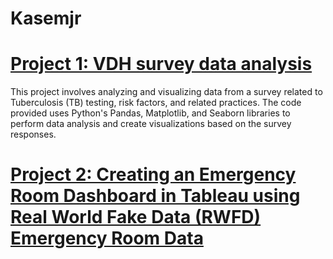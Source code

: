 # Kasemjr
# [Project 1: VDH survey data analysis](https://github.com/Jrkasem/AK_healtcare_data_portfolio/blob/main/AK%20VDH%20survey%20dataanylsis.ipynb)
This project involves analyzing and visualizing data from a survey related to Tuberculosis (TB) testing, risk factors, and related practices. The code provided uses Python's Pandas, Matplotlib, and Seaborn libraries to perform data analysis and create visualizations based on the survey responses.

# [Project 2: Creating an Emergency Room Dashboard in Tableau using Real World Fake Data (RWFD) Emergency Room Data](https://public.tableau.com/app/profile/ahmed.kasim/viz/AhmedsErvisitDashboard/Dashboard1)
